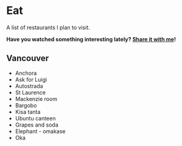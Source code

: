 # Eat
A list of restaurants I plan to visit.

**Have you watched something interesting lately? [Share it with me](https://github.com/amorriscode/anthonymorris.dev/issues/new)!**

## Vancouver
- Anchora
- Ask for Luigi
- Autostrada
- St Laurence
- Mackenzie room
- Bargobo
- Kisa tanta
- Ubuntu canteen
- Grapes and soda
- Elephant - omakase
- Oka